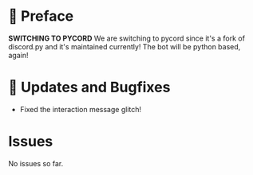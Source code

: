 # 📃 Preface

**SWITCHING TO PYCORD**
We are switching to pycord since it's a fork of discord.py and it's maintained currently!
The bot will be python based, again!

# 🐛 Updates and Bugfixes

- Fixed the interaction message glitch!

# Issues

No issues so far.
